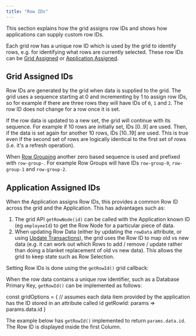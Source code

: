 ```yaml
---
title: "Row IDs"
---
```


This section explains how the grid assigns row IDs and shows how applications can supply custom row IDs.  

Each grid row has a unique row ID which is used by the grid to identify rows, e.g. for identifying what 
rows are currently selected. These row IDs can be [Grid Assigned](/row-ids/#grid-assigned-ids) or 
[Application Assigned](/row-ids/#application-assigned-ids).   


## Grid Assigned IDs

Row IDs are generated by the grid when data is supplied to the grid. The grid uses a sequence starting at 0 and 
incrementing by 1 to assign row IDs, so for example if there are three rows they will have IDs of `0`, `1` and `2`. 
The row ID does not change for a row once it is set.

If the row data is updated to a new set, the grid will continue with its sequence. For example if 10 rows are initially 
set, IDs [0..9] are used. Then, if the data is set again for another 10 rows, IDs [10..19] are used. This is true even if 
the second set of rows are logically identical to the first set of rows (i.e. it's a refresh operation).

When [Row Grouping](/grouping/) another zero based sequence is used and prefixed with `row-group-`. For example Row Groups
will have IDs `row-group-0`, `row-group-1` and `row-group-2`.

## Application Assigned IDs

When the Application assigns Row IDs, this provides a common Row ID across the grid and the Application. This has advantages such as:

1. The grid API `getRowNode(id)` can be called with the Application known ID (eg `employeeId`) to get the Row Node for a particular piece of data.
1. When updating Row Data (either by updating the `rowData` attribute, or using [Update Transactions](/data-update-transactions/)), the grid uses the Row ID to map old vs new data (e.g. it can work out which Rows to add / remove / update rather than doing a blanket replacement of old vs new data). This allows the grid to keep state such as Row Selection.

Setting Row IDs is done using the `getRowId()` grid callback:

<api-documentation source='grid-options/properties.json' section='rowModels' names='["getRowId"]' ></api-documentation>

When the row data contains a unique row identifier, such as a Database Primary Key, `getRowId()` can be implemented as follows: 

<snippet>
const gridOptions = {
    // assumes each data item provided by the application has the ID stored in an attribute called id
    getRowId: params => params.data.id
}
</snippet>

The example below has `getRowId()` implemented to return `params.data.id`. The Row ID is displayed inside the first Column.

<grid-example title='Get Row ID' name='get-row-id' type='generated' options=' { "modules": ["clientside"] }'></grid-example>